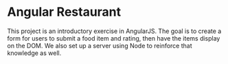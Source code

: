 # Angular Restaurant

This project is an introductory exercise in AngularJS. The goal is to create a form for users to submit a food item and rating, then have the items display on the DOM. We also set up a server using Node to reinforce that knowledge as well. 